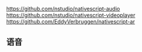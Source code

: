 https://github.com/nstudio/nativescript-audio
https://github.com/nstudio/nativescript-videoplayer
https://github.com/EddyVerbruggen/nativescript-ar

## 语音
